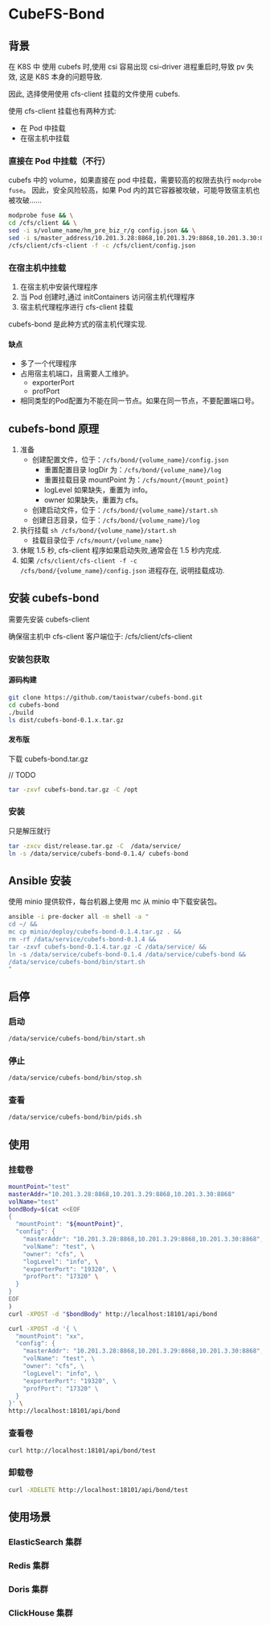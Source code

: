 # CubeFS-Bond

## 背景

在 K8S 中 使用 cubefs 时,使用 csi 容易出现 csi-driver 进程重启时,导致 pv 失效, 这是 K8S 本身的问题导致.

因此, 选择使用使用 cfs-client 挂载的文件使用 cubefs.

使用 cfs-client 挂载也有两种方式:

- 在 Pod 中挂载
- 在宿主机中挂载

### 直接在 Pod 中挂载（不行）

cubefs 中的 volume，如果直接在 pod 中挂载，需要较高的权限去执行 `modprobe fuse`。
因此，安全风险较高，如果 Pod 内的其它容器被攻破，可能导致宿主机也被攻破……

```bash
modprobe fuse && \
cd /cfs/client && \
sed -i s/volume_name/hm_pre_biz_r/g config.json && \
sed -i s/master_address/10.201.3.28:8868,10.201.3.29:8868,10.201.3.30:8868/g config.json && \
/cfs/client/cfs-client -f -c /cfs/client/config.json
```

### 在宿主机中挂载

1. 在宿主机中安装代理程序
2. 当 Pod 创建时,通过 initContainers 访问宿主机代理程序
3. 宿主机代理程序进行 cfs-client 挂载

cubefs-bond 是此种方式的宿主机代理实现.

#### 缺点

- 多了一个代理程序
- 占用宿主机端口，且需要人工维护。
  - exporterPort
  - profPort
- 相同类型的Pod配置为不能在同一节点。如果在同一节点，不要配置端口号。

## cubefs-bond 原理

1. 准备
   - 创建配置文件，位于：`/cfs/bond/{volume_name}/config.json`
     - 重置配置目录 logDir 为：`/cfs/bond/{volume_name}/log`
     - 重置挂载目录 mountPoint 为：`/cfs/mount/{mount_point}`
     - logLevel 如果缺失，重置为 info。
     - owner 如果缺失，重置为 cfs。
   - 创建启动文件，位于：`/cfs/bond/{volume_name}/start.sh`
   - 创建日志目录，位于：`/cfs/bond/{volume_name}/log`
2. 执行挂载 `sh /cfs/bond/{volume_name}/start.sh`
   - 挂载目录位于 `/cfs/mount/{volume_name}`
3. 休眠 1.5 秒, cfs-client 程序如果启动失败,通常会在 1.5 秒内完成.
4. 如果 `/cfs/client/cfs-client -f -c /cfs/bond/{volume_name}/config.json` 进程存在, 说明挂载成功.

## 安装 cubefs-bond

需要先安装 cubefs-client

确保宿主机中 cfs-client 客户端位于: /cfs/client/cfs-client

### 安装包获取

#### 源码构建

```bash
git clone https://github.com/taoistwar/cubefs-bond.git
cd cubefs-bond
./build
ls dist/cubefs-bond-0.1.x.tar.gz
```

#### 发布版

下载 cubefs-bond.tar.gz

// TODO

```bash
tar -zxvf cubefs-bond.tar.gz -C /opt
```

### 安装

只是解压就行

```bash
tar -zxcv dist/release.tar.gz -C  /data/service/
ln -s /data/service/cubefs-bond-0.1.4/ cubefs-bond
```

## Ansible 安装

使用 minio 提供软件，每台机器上使用 mc 从 minio 中下载安装包。

```bash
ansible -i pre-docker all -m shell -a "
cd ~/ &&
mc cp minio/deploy/cubefs-bond-0.1.4.tar.gz . &&
rm -rf /data/service/cubefs-bond-0.1.4 &&
tar -zxvf cubefs-bond-0.1.4.tar.gz -C /data/service/ &&
ln -s /data/service/cubefs-bond-0.1.4 /data/service/cubefs-bond &&
/data/service/cubefs-bond/bin/start.sh
"
```

## 启停

### 启动

```bash
/data/service/cubefs-bond/bin/start.sh
```

### 停止

```bash
/data/service/cubefs-bond/bin/stop.sh
```

### 查看

```bash
/data/service/cubefs-bond/bin/pids.sh
```

## 使用

### 挂载卷

```bash
mountPoint="test"
masterAddr="10.201.3.28:8868,10.201.3.29:8868,10.201.3.30:8868"
volName="test"
bondBody=$(cat <<EOF
{
  "mountPoint": "${mountPoint}",
  "config": {
    "masterAddr": "10.201.3.28:8868,10.201.3.29:8868,10.201.3.30:8868", \
    "volName": "test", \
    "owner": "cfs", \
    "logLevel": "info", \
    "exporterPort": "19320", \
    "profPort": "17320" \
  }
}
EOF
)
curl -XPOST -d "$bondBody" http://localhost:18101/api/bond

curl -XPOST -d '{ \
  "mountPoint": "xx",
  "config": {
    "masterAddr": "10.201.3.28:8868,10.201.3.29:8868,10.201.3.30:8868", \
    "volName": "test", \
    "owner": "cfs", \
    "logLevel": "info", \
    "exporterPort": "19320", \
    "profPort": "17320" \
  }
}' \
http://localhost:18101/api/bond
```

### 查看卷

```bash
curl http://localhost:18101/api/bond/test
```

### 卸载卷

```bash
curl -XDELETE http://localhost:18101/api/bond/test
```

## 使用场景

### ElasticSearch 集群

### Redis 集群

### Doris 集群

### ClickHouse 集群

